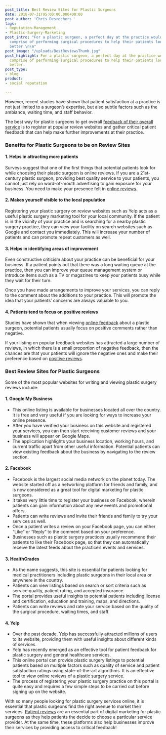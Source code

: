 ```yaml
---
post_title: Best Review Sites for Plastic Surgeons
date: 2018-07-31T05:00:00.000+00:00
post_author: 'Chris Desrochers '
tags:
- Reputation-Management
- Plastic-Surgery-Marketing
post_intro: "For a plastic surgeon, a perfect day at the practice would generally
  comprise of performing surgical procedures to help their patients look and feel
  better.\n\n"
post_image: "/uploads/BestReviewsThumb.jpg"
post_highlight: For a plastic surgeon, a perfect day at the practice would generally
  comprise of performing surgical procedures to help their patients look and feel
  better.
post_type:
- blog
product:
- social reputation

---
```

However, recent studies have shown that patient satisfaction at a practice is not just limited to a surgeon’s expertise, but also subtle factors such as the ambiance, waiting time, and staff behavior.

The best way for plastic surgeons to get overall [feedback of their overall service](https://doctorlogic.com/features/reviews/) is to register at popular review websites and gather critical patient feedback that can help make further improvements at their practice.

### Benefits for Plastic Surgeons to be on Review Sites

#### 1. Helps in attracting more patients

Surveys suggest that one of the first things that potential patients look for while choosing their plastic surgeon is online reviews. If you are a 21st-century plastic surgeon, providing best quality service to your patients, you cannot just rely on word-of-mouth advertising to gain exposure for your business. You need to make your presence felt in [online reviews](https://doctorlogic.com/features/reviews/).

#### 2. Makes yourself visible to the local population

Registering your plastic surgery on review websites such as Yelp acts as a useful plastic surgery marketing tool for your local community. If the patient is in the vicinity of your practice and is searching for a nearby plastic surgery practice, they can view your facility on search websites such as Google and contact you immediately. This will increase your number of patients and can promote repeat customers as well.

#### 3. Helps in identifying areas of improvement

Even constructive criticism about your practice can be beneficial for your business. If a patient points out that there was a long waiting queue at the practice, then you can improve your queue management system or introduce items such as a TV or magazines to keep your patients busy while they wait for their turn.

Once you have made arrangements to improve your services, you can reply to the comment about the additions to your practice. This will promote the idea that your patients’ concerns are always valuable to you.

#### 4. Patients tend to focus on positive reviews

Studies have shown that when viewing [online feedback](https://doctorlogic.com/features/reviews/) about a plastic surgeon, potential patients usually focus on positive comments rather than negative.

If your listing on popular feedback websites has attracted a large number of reviews, in which there is a small proportion of negative feedback, then the chances are that your patients will ignore the negative ones and make their preference based on [positive reviews](https://doctorlogic.com/features/reviews/).

### Best Review Sites for Plastic Surgeons

Some of the most popular websites for writing and viewing plastic surgery reviews include:

#### 1. Google My Business

* This online listing is available for businesses located all over the country. It is free and very useful if you are looking for ways to increase your online presence.
* After you have verified your business on this website and registered your services, you can then start receiving customer reviews and your business will appear on Google Maps.
* The application highlights your business location, working hours, and current traffic apart from other useful information. Potential patients can view existing feedback about the business by navigating to the review section.

#### 2. Facebook

* Facebook is the largest social media network on the planet today. The website started off as a networking platform for friends and family, and is now considered as a great tool for digital marketing for plastic surgeons.
* It takes very little time to register your business on Facebook, wherein patients can gain information about any new events and promotional offers.
* Patients can write reviews and invite their friends and family to try your services as well.
* Once a patient writes a review on your Facebook page, you can either “Like” or “Reply” to the comment based on your preference.
* Businesses such as plastic surgery practices usually recommend their patients to like their Facebook page, so that they can automatically receive the latest feeds about the practice’s events and services.

#### 3. HealthGrades

* As the name suggests, this site is essential for patients looking for medical practitioners including plastic surgeons in their local area or anywhere in the country.
* Patients can view listings based on search or sort criteria such as service quality, patient rating, and accepted insurance.
* The portal provides useful insights to potential patients including license and certification, education and training, maps, and directions.
* Patients can write reviews and rate your service based on the quality of the surgical procedure, waiting times, and staff.

#### 4. Yelp

* Over the past decade, Yelp has successfully attracted millions of users to its website, providing them with useful insights about different kinds of services.
* Yelp has recently emerged as an effective tool for patient feedback for plastic surgery and general healthcare services.
* This online portal can provide plastic surgery listings to potential patients based on multiple factors such as quality of service and patient satisfaction ratings using state-of-the-art algorithms. It is an effective tool to view online reviews of a plastic surgery service.
* The process of registering your plastic surgery practice on this portal is quite easy and requires a few simple steps to be carried out before signing up on the website.

With so many people looking for plastic surgery services online, it is essential that plastic surgeons find the right avenue to market their services. [Patient reviews](https://doctorlogic.com/features/reviews/) are an essential part of digital marketing for plastic surgeons as they help patients the decide to choose a particular service provider. At the same time, these platforms also help businesses improve their services by providing access to critical feedback!